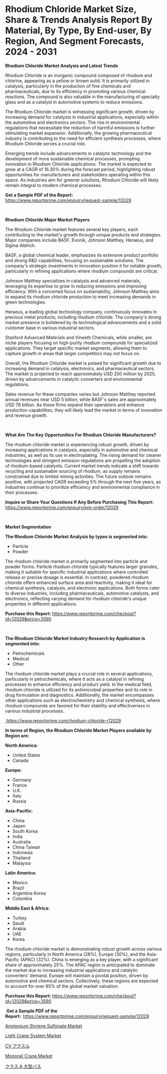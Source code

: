 <p><h1>Rhodium Chloride Market Size, Share & Trends Analysis Report By Material, By Type, By End-user, By Region, And Segment Forecasts, 2024 - 2031</h1></p><p><strong>Rhodium Chloride Market Analysis and Latest Trends</strong></p>
<p><p>Rhodium Chloride is an inorganic compound composed of rhodium and chlorine, appearing as a yellow or brown solid. It is primarily utilized in catalysis, particularly in the production of fine chemicals and pharmaceuticals, due to its efficiency in promoting various chemical reactions. The compound is also valuable in the manufacturing of specialty glass and as a catalyst in automotive systems to reduce emissions.</p><p>The Rhodium Chloride market is witnessing significant growth, driven by increasing demand for catalysts in industrial applications, especially within the automotive and electronics sectors. The rise in environmental regulations that necessitate the reduction of harmful emissions is further stimulating market expansion. Additionally, the growing pharmaceutical industry is contributing to the need for efficient synthesis processes, where Rhodium Chloride serves a crucial role.</p><p>Emerging trends include advancements in catalytic technology and the development of more sustainable chemical processes, prompting innovation in Rhodium Chloride applications. The market is expected to grow at a CAGR of 16.30% during the forecast period, highlighting robust opportunities for manufacturers and stakeholders operating within this space. As industries aim for greener solutions, Rhodium Chloride will likely remain integral to modern chemical processes.</p></p>
<p><strong>Get a Sample PDF of the Report:&nbsp;</strong> <a href="https://www.reportprime.com/enquiry/request-sample/12029">https://www.reportprime.com/enquiry/request-sample/12029</a></p>
<p>&nbsp;</p>
<p><strong>Rhodium Chloride Major Market Players</strong></p>
<p><p>The Rhodium Chloride market features several key players, each contributing to the market's growth through unique products and strategies. Major companies include BASF, Evonik, Johnson Matthey, Heraeus, and Sigma-Aldrich.</p><p>BASF, a global chemical leader, emphasizes its extensive product portfolio and strong R&D capabilities, focusing on sustainable solutions. The company's strategic investments in innovation position it for notable growth, particularly in refining applications where rhodium compounds are critical.</p><p>Johnson Matthey specializes in catalysis and advanced materials, leveraging its expertise to grow in reducing emissions and improving efficiency. With a concerted focus on sustainability, Johnson Matthey aims to expand its rhodium chloride production to meet increasing demands in green technologies.</p><p>Heraeus, a leading global technology company, continuously innovates in precious metal products, including rhodium chloride. The company's strong market presence is bolstered by its technological advancements and a solid customer base in various industrial sectors.</p><p>Stanford Advanced Materials and Vineeth Chemicals, while smaller, are niche players focusing on high-purity rhodium compounds for specialized applications. They target specific market segments, allowing them to capture growth in areas that larger competitors may not focus on.</p><p>Overall, the Rhodium Chloride market is poised for significant growth due to increasing demand in catalysis, electronics, and pharmaceutical sectors. The market is projected to reach approximately USD 250 million by 2025, driven by advancements in catalytic converters and environmental regulations.</p><p>Sales revenue for these companies varies but Johnson Matthey reported annual revenues near USD 5 billion, while BASF's sales are approximately USD 78 billion. As these firms expand their operations and enhance production capabilities, they will likely lead the market in terms of innovation and revenue growth.</p></p>
<p>&nbsp;</p>
<p><strong>What Are The Key Opportunities For Rhodium Chloride Manufacturers?</strong></p>
<p><p>The rhodium chloride market is experiencing robust growth, driven by increasing applications in catalysis, especially in automotive and chemical industries, as well as its use in electroplating. The rising demand for cleaner technologies and stringent emission regulations are propelling the adoption of rhodium-based catalysts. Current market trends indicate a shift towards recycling and sustainable sourcing of rhodium, as supply remains constrained due to limited mining activities. The future outlook remains positive, with projected CAGR exceeding 5% through the next five years, as industries continue to prioritize efficiency and environmental compliance in their processes.</p></p>
<p><strong>Inquire or Share Your Questions If Any Before Purchasing This Report:</strong> <a href="https://www.reportprime.com/enquiry/pre-order/12029">https://www.reportprime.com/enquiry/pre-order/12029</a></p>
<p>&nbsp;</p>
<p><strong>Market Segmentation</strong></p>
<p><strong>The Rhodium Chloride Market Analysis by types is segmented into:</strong></p>
<p><ul><li>Particle</li><li>Powder</li></ul></p>
<p><p>The rhodium chloride market is primarily segmented into particle and powder forms. Particle rhodium chloride typically features larger granules, making it suitable for specific industrial applications where controlled release or precise dosage is essential. In contrast, powdered rhodium chloride offers enhanced surface area and reactivity, making it ideal for chemical synthesis, catalysis, and electronic applications. Both forms cater to diverse industries, including pharmaceuticals, automotive catalysts, and electronics, reflecting varying demand for rhodium chloride's unique properties in different applications.</p></p>
<p><strong>Purchase this Report:&nbsp;</strong><a href="https://www.reportprime.com/checkout?id=12029&price=3590">https://www.reportprime.com/checkout?id=12029&price=3590</a></p>
<p>&nbsp;</p>
<p><strong>The Rhodium Chloride Market Industry Research by Application is segmented into:</strong></p>
<p><ul><li>Petrochemicals</li><li>Medical</li><li>Other</li></ul></p>
<p><p>The rhodium chloride market plays a crucial role in several applications, particularly in petrochemicals, where it acts as a catalyst in refining processes to enhance efficiency and product yield. In the medical field, rhodium chloride is utilized for its antimicrobial properties and its role in drug formulation and diagnostics. Additionally, the market encompasses other applications such as electrochemistry and chemical synthesis, where rhodium compounds are favored for their stability and effectiveness in various industrial processes.</p></p>
<p><a href="https://www.reportprime.com/rhodium-chloride-r12029">&nbsp;https://www.reportprime.com/rhodium-chloride-r12029</a></p>
<p><strong>In terms of Region, the Rhodium Chloride Market Players available by Region are:</strong></p>
<p>
    <p> <strong> North America: </strong>
        <ul>
            <li>United States</li>
            <li>Canada</li>
        </ul>
        </p> 
    <p> <strong> Europe: </strong>
        <ul>
            <li>Germany</li>
            <li>France</li>
            <li>U.K.</li>
            <li>Italy</li>
            <li>Russia</li>
        </ul>
        </p> 
    <p> <strong> Asia-Pacific: </strong>
        <ul>
            <li>China</li>
            <li>Japan</li>
            <li>South Korea</li>
            <li>India</li>
            <li>Australia</li>
            <li>China Taiwan</li>
            <li>Indonesia</li>
            <li>Thailand</li>
            <li>Malaysia</li>
        </ul>
        </p> 
    <p> <strong> Latin America: </strong>
        <ul>
            <li>Mexico</li>
            <li>Brazil</li>
            <li>Argentina Korea</li>
            <li>Colombia</li>
        </ul>
        </p> 
    <p> <strong> Middle East & Africa: </strong>
        <ul>
            <li>Turkey</li>
            <li>Saudi</li>
            <li>Arabia</li>
            <li>UAE</li>
            <li>Korea</li>
        </ul>
    </p>
    </p>
<p><p>The rhodium chloride market is demonstrating robust growth across various regions, particularly in North America (28%), Europe (30%), and the Asia-Pacific (APAC) (32%). China is emerging as a key player, with a significant share of approximately 25%. The APAC region is anticipated to dominate the market due to increasing industrial applications and catalytic converters' demand. Europe will maintain a pivotal position, driven by automotive and chemical sectors. Collectively, these regions are expected to account for over 85% of the global market valuation.</p></p>
<p><strong>Purchase this Report: </strong><a href="https://www.reportprime.com/checkout?id=12029&price=3590">https://www.reportprime.com/checkout?id=12029&price=3590</a></p>
<p>&nbsp;<strong>Get a Sample PDF of the Report:&nbsp;&nbsp;</strong><a href="https://www.reportprime.com/enquiry/request-sample/12029">https://www.reportprime.com/enquiry/request-sample/12029</a></p>
<p><strong></strong></p>
<p><p><a href="https://issuu.com/reportprime-2/docs/ammonium-styrene-sulfonate-market-s_95a6eb403fcccd">Ammonium Styrene Sulfonate Market</a></p><p><a href="https://medium.com/@siregarjefri23_12225/light-crane-system-market-share-size-trends-industry-analysis-report-by-application-3b9aec64cf66">Light Crane System Market</a></p><p><a href="https://medium.com/@adalineconnelly2023/cv%E3%82%A2%E3%82%AF%E3%82%B9%E3%83%AB%E5%B8%82%E5%A0%B4%E3%81%AE%E5%B1%95%E6%9C%9B%E3%81%A82024%E5%B9%B4%E3%81%8B%E3%82%892031%E5%B9%B4%E3%81%BE%E3%81%A7%E3%81%AE%E4%BA%88%E6%B8%AC-e6496c0dc8e3">CV アクスル</a></p><p><a href="https://medium.com/@siregarjefri23_12225/global-monorail-crane-market-opportunities-and-market-challenges-2024-2031-f789dc8d788b">Monorail Crane Market</a></p><p><a href="https://medium.com/@adalineconnelly2023/2024%E5%B9%B4%E3%81%8B%E3%82%892031%E5%B9%B4%E3%81%BE%E3%81%A7%E3%81%AE%E3%82%AF%E3%83%A9%E3%82%B9a%E3%83%A2%E3%83%BC%E3%82%BF%E3%82%B3%E3%83%BC%E3%83%81%E5%B8%82%E5%A0%B4%E3%82%B7%E3%82%A7%E3%82%A2%E3%81%A8%E7%AB%B6%E4%BA%89%E7%92%B0%E5%A2%83%E3%81%AB%E9%96%A2%E3%81%99%E3%82%8B%E6%B4%9E%E5%AF%9F-225eb9d3f5f9">クラス A 大型バス</a></p></p>